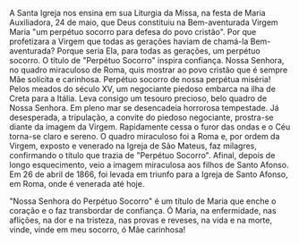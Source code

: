 A Santa Igreja nos ensina em sua Liturgia da Missa, na festa de Maria Auxiliadora, 24 de maio, que Deus constituiu na Bem-aventurada Virgem Maria "um perpétuo socorro para defesa do povo cristão". Por que profetizara a Virgem que todas as gerações haviam de chamá-la Bem-aventurada? Porque seria Ela, para todas as gerações, um perpétuo socorro. O título de "Perpétuo Socorro" inspira confiança. Nossa Senhora, no quadro miraculoso de Roma, quis mostrar ao povo cristão que é sempre Mãe solícita e carinhosa. Perpétuo socorro de nossa perpétua miséria! Pelos meados do século XV, um negociante piedoso embarca na ilha de Creta para a Itália. Leva consigo um tesouro precioso, belo quadro de Nossa Senhora. Em pleno mar se desencadeia horrorosa tempestade. Já desesperada, a tripulação, a convite do piedoso negociante, prostra-se diante da imagem da Virgem. Rapidamente cessa o furor das ondas e o Céu torna-se claro e sereno. O quadro miraculoso foi a Roma e, por ordem da Virgem, exposto e venerado na Igreja de São Mateus, faz milagres, confirmando o título que trazia de "Perpétuo Socorro". Afinal, depois de longo esquecimento, veio a imagem miraculosa aos filhos de Santo Afonso. Em 26 de abril de 1866, foi levada em triunfo para a Igreja de Santo Afonso, em Roma, onde é venerada até hoje.

"Nossa Senhora do Perpétuo Socorro" é um título de Maria que enche o coração e o faz transbordar de confiança. Ó Maria, na enfermidade, nas aflições, na dor e na tristeza, nas provas e reveses, na vida e na morte, vinde, vinde em meu socorro, ó Mãe carinhosa!